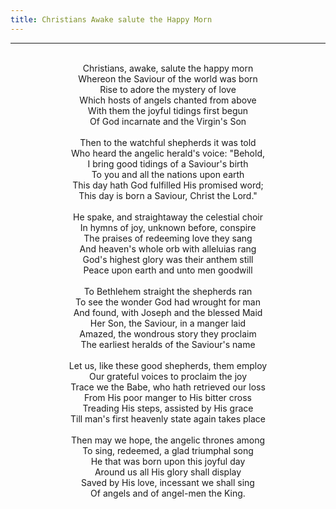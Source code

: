 ```yaml
---
title: Christians Awake salute the Happy Morn
---
```


---
<center>
<br/>
Christians, awake, salute the happy morn<br/>
Whereon the Saviour of the world was born<br/>
Rise to adore the mystery of love<br/>
Which hosts of angels chanted from above<br/>
With them the joyful tidings first begun<br/>
Of God incarnate and the Virgin's Son<br/>
<br/>
Then to the watchful shepherds it was told<br/>
Who heard the angelic herald's voice: "Behold,<br/>
I bring good tidings of a Saviour's birth<br/>
To you and all the nations upon earth<br/>
This day hath God fulfilled His promised word;<br/>
This day is born a Saviour, Christ the Lord."<br/>
<br/>
He spake, and straightaway the celestial choir<br/>
In hymns of joy, unknown before, conspire<br/>
The praises of redeeming love they sang<br/>
And heaven's whole orb with alleluias rang<br/>
God's highest glory was their anthem still<br/>
Peace upon earth and unto men goodwill<br/>
<br/>
To Bethlehem straight the shepherds ran<br/>
To see the wonder God had wrought for man<br/>
And found, with Joseph and the blessed Maid<br/>
Her Son, the Saviour, in a manger laid<br/>
Amazed, the wondrous story they proclaim<br/>
The earliest heralds of the Saviour's name<br/>
<br/>
Let us, like these good shepherds, them employ<br/>
Our grateful voices to proclaim the joy<br/>
Trace we the Babe, who hath retrieved our loss<br/>
From His poor manger to His bitter cross<br/>
Treading His steps, assisted by His grace<br/>
Till man's first heavenly state again takes place<br/>
<br/>
Then may we hope, the angelic thrones among<br/>
To sing, redeemed, a glad triumphal song<br/>
He that was born upon this joyful day<br/>
Around us all His glory shall display<br/>
Saved by His love, incessant we shall sing<br/>
Of angels and of angel-men the King.<br/>

</center>
